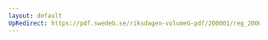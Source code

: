 ```yaml
---
layout: default
UpRedirect: https://pdf.swedeb.se/riksdagen-volumeG-pdf/200001/reg_200001/reg_200001_0167.pdf
---
```

